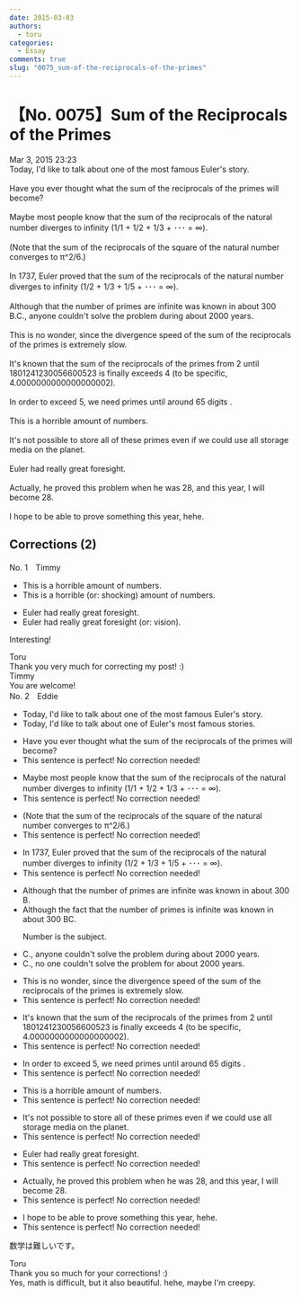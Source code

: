 ```yaml
---
date: 2015-03-03
authors:
  - toru
categories:
  - Essay
comments: true
slug: "0075_sum-of-the-reciprocals-of-the-primes"
---
```


# 【No. 0075】Sum of the Reciprocals of the Primes
<div class="date">Mar 3, 2015 23:23</div>
<div id="post"><div id="body_show_ori">
Today, I'd like to talk about one of the most famous Euler's story.<br/><br/>Have you ever thought what the sum of the reciprocals of the primes will become?<br/><br/>Maybe most people know that the sum of the reciprocals of the natural number diverges to infinity (1/1 + 1/2 + 1/3 + ･･･ = ∞). <br/><br/>(Note that the sum of the reciprocals of the square of the natural number converges to π^2/6.)<br/><br/>In 1737, Euler proved that the sum of the reciprocals of the natural number diverges to infinity (1/2 + 1/3 + 1/5 + ･･･ = ∞).<br/><br/>Although that the number of primes are infinite was known in about 300 B.C., anyone couldn't solve the problem during about 2000 years.<br/><br/>This is no wonder, since the divergence speed of the sum of the reciprocals of the primes is extremely slow.<br/><br/>It's known that the sum of the reciprocals of the primes from 2 until 1801241230056600523 is finally exceeds 4 (to be specific, 4.0000000000000000002).<br/><br/>In order to exceed 5, we need primes until around 65 digits .<br/><br/>This is a horrible amount of numbers.<br/><br/>It's not possible to store all of these primes even if we could use all storage media on the planet.<br/><br/>Euler had really great foresight.<br/><br/>Actually, he proved this problem when he was 28, and this year, I will become 28.<br/><br/>I hope to be able to prove something this year, hehe.
</div></div>

<!-- more -->


## Corrections (2)
<div id="block"><div class="first_name"> No. 1　<span class="just_name">Timmy</span></div><div id="block2">
<ul class="correction_field">
<li class="incorrect">This is a horrible amount of numbers.</li>
<li class="corrected correct">
This is a horrible (or: <span class="f_blue">shocking</span>) amount of numbers.
</li>
</ul>
<ul class="correction_field">
<li class="incorrect">Euler had really great foresight.</li>
<li class="corrected correct">
Euler had really great foresight (or: <span class="f_blue">vision</span>).
</li>
</ul>
<p class="comment_small">
 Interesting!
</p>

</div><div class="name"><span class="just_name">Toru</span><br>
Thank you very much for correcting my post! :)
</div>
<div class="name"><span class="just_name">Timmy</span><br>
You are welcome!
</div>
</div>
<div id="block"><div class="first_name"> No. 2　<span class="just_name">Eddie</span></div><div id="block2">
<ul class="correction_field">
<li class="incorrect">Today, I'd like to talk about one of the most famous Euler's story.</li>
<li class="corrected correct">
Today, I'd like to talk about one of Euler's most famous stor<span class="f_red">ies</span>.
</li>
</ul>
<ul class="correction_field">
<li class="incorrect">Have you ever thought what the sum of the reciprocals of the primes will become?</li>
<li class="corrected perfect">This sentence is perfect! No correction needed!</li>
</ul>
<ul class="correction_field">
<li class="incorrect">Maybe most people know that the sum of the reciprocals of the natural number diverges to infinity (1/1 + 1/2 + 1/3 + ･･･ = ∞).</li>
<li class="corrected perfect">This sentence is perfect! No correction needed!</li>
</ul>
<ul class="correction_field">
<li class="incorrect">(Note that the sum of the reciprocals of the square of the natural number converges to π^2/6.)</li>
<li class="corrected perfect">This sentence is perfect! No correction needed!</li>
</ul>
<ul class="correction_field">
<li class="incorrect">In 1737, Euler proved that the sum of the reciprocals of the natural number diverges to infinity (1/2 + 1/3 + 1/5 + ･･･ = ∞).</li>
<li class="corrected perfect">This sentence is perfect! No correction needed!</li>
</ul>
<ul class="correction_field">
<li class="incorrect">Although that the number of primes are infinite was known in about 300 B.</li>
<li class="corrected correct">
Although <span class="f_red">the fact</span> that the number of primes <span class="f_blue">is </span>infinite was known in about 300 B<span class="f_blue">C</span>.
<p class="correction_comment">Number is the subject.</p>
</li>
</ul>
<ul class="correction_field">
<li class="incorrect">C., anyone couldn't solve the problem during about 2000 years.</li>
<li class="corrected correct">
C., <span class="f_blue">no </span>one could<span class="sline">n't</span> solve the problem <span class="f_red">for</span> about 2000 years.
</li>
</ul>
<ul class="correction_field">
<li class="incorrect">This is no wonder, since the divergence speed of the sum of the reciprocals of the primes is extremely slow.</li>
<li class="corrected perfect">This sentence is perfect! No correction needed!</li>
</ul>
<ul class="correction_field">
<li class="incorrect">It's known that the sum of the reciprocals of the primes from 2 until 1801241230056600523 is finally exceeds 4 (to be specific, 4.0000000000000000002).</li>
<li class="corrected perfect">This sentence is perfect! No correction needed!</li>
</ul>
<ul class="correction_field">
<li class="incorrect">In order to exceed 5, we need primes until around 65 digits .</li>
<li class="corrected perfect">This sentence is perfect! No correction needed!</li>
</ul>
<ul class="correction_field">
<li class="incorrect">This is a horrible amount of numbers.</li>
<li class="corrected perfect">This sentence is perfect! No correction needed!</li>
</ul>
<ul class="correction_field">
<li class="incorrect">It's not possible to store all of these primes even if we could use all storage media on the planet.</li>
<li class="corrected perfect">This sentence is perfect! No correction needed!</li>
</ul>
<ul class="correction_field">
<li class="incorrect">Euler had really great foresight.</li>
<li class="corrected perfect">This sentence is perfect! No correction needed!</li>
</ul>
<ul class="correction_field">
<li class="incorrect">Actually, he proved this problem when he was 28, and this year, I will become 28.</li>
<li class="corrected perfect">This sentence is perfect! No correction needed!</li>
</ul>
<ul class="correction_field">
<li class="incorrect">I hope to be able to prove something this year, hehe.</li>
<li class="corrected perfect">This sentence is perfect! No correction needed!</li>
</ul>
<p class="comment_small">
 数学は難しいです。
</p>

</div><div class="name"><span class="just_name">Toru</span><br>
Thank you so much for your corrections! :)<br/>Yes, math is difficult, but it also beautiful. hehe, maybe I'm creepy.
</div>
</div>
